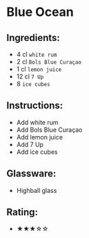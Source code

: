 # Blue Ocean

## Ingredients:
- 4 cl `white rum`
- 2 cl `Bols Blue Curaçao`
- 1 cl `lemon juice`
- 12 cl `7 Up`
- 8 `ice cubes`

## Instructions:
- Add white rum
- Add Bols Blue Curaçao
- Add lemon juice
- Add 7 Up
- Add ice cubes

## Glassware:
- Highball glass

## Rating:
- ★★★☆☆